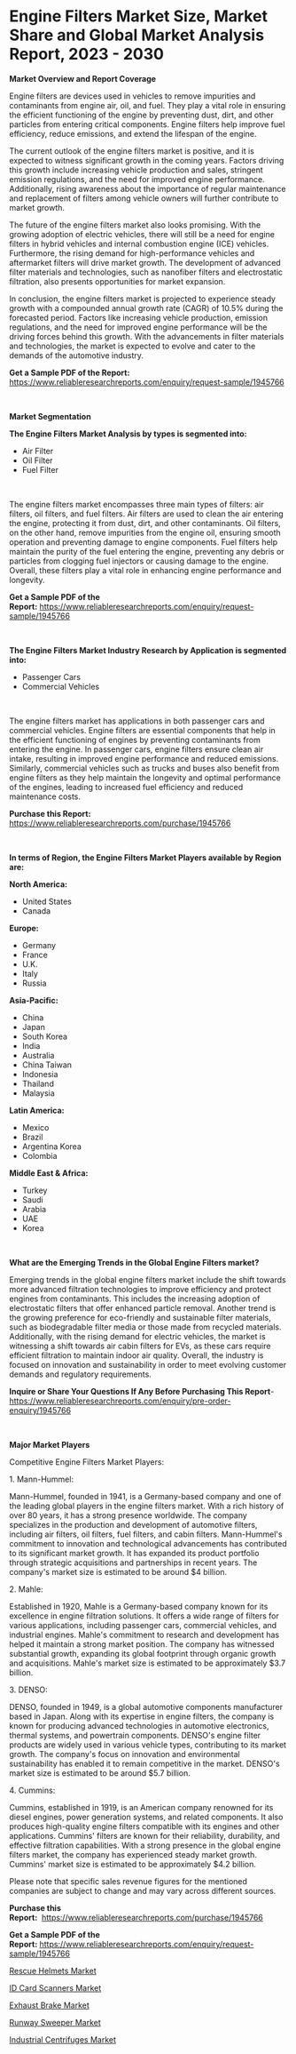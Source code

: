 <p><h1>Engine Filters Market Size, Market Share and Global Market Analysis Report, 2023 - 2030</h1></p><p><strong>Market Overview and Report Coverage</strong></p>
<p><p>Engine filters are devices used in vehicles to remove impurities and contaminants from engine air, oil, and fuel. They play a vital role in ensuring the efficient functioning of the engine by preventing dust, dirt, and other particles from entering critical components. Engine filters help improve fuel efficiency, reduce emissions, and extend the lifespan of the engine.</p><p>The current outlook of the engine filters market is positive, and it is expected to witness significant growth in the coming years. Factors driving this growth include increasing vehicle production and sales, stringent emission regulations, and the need for improved engine performance. Additionally, rising awareness about the importance of regular maintenance and replacement of filters among vehicle owners will further contribute to market growth.</p><p>The future of the engine filters market also looks promising. With the growing adoption of electric vehicles, there will still be a need for engine filters in hybrid vehicles and internal combustion engine (ICE) vehicles. Furthermore, the rising demand for high-performance vehicles and aftermarket filters will drive market growth. The development of advanced filter materials and technologies, such as nanofiber filters and electrostatic filtration, also presents opportunities for market expansion.</p><p>In conclusion, the engine filters market is projected to experience steady growth with a compounded annual growth rate (CAGR) of 10.5% during the forecasted period. Factors like increasing vehicle production, emission regulations, and the need for improved engine performance will be the driving forces behind this growth. With the advancements in filter materials and technologies, the market is expected to evolve and cater to the demands of the automotive industry.</p></p>
<p><strong>Get a Sample PDF of the Report:</strong> <a href="https://www.reliableresearchreports.com/enquiry/request-sample/1945766">https://www.reliableresearchreports.com/enquiry/request-sample/1945766</a></p>
<p>&nbsp;</p>
<p><strong>Market Segmentation</strong></p>
<p><strong>The Engine Filters Market Analysis by types is segmented into:</strong></p>
<p><ul><li>Air Filter</li><li>Oil Filter</li><li>Fuel Filter</li></ul></p>
<p>&nbsp;</p>
<p><p>The engine filters market encompasses three main types of filters: air filters, oil filters, and fuel filters. Air filters are used to clean the air entering the engine, protecting it from dust, dirt, and other contaminants. Oil filters, on the other hand, remove impurities from the engine oil, ensuring smooth operation and preventing damage to engine components. Fuel filters help maintain the purity of the fuel entering the engine, preventing any debris or particles from clogging fuel injectors or causing damage to the engine. Overall, these filters play a vital role in enhancing engine performance and longevity.</p></p>
<p><strong>Get a Sample PDF of the Report:</strong>&nbsp;<a href="https://www.reliableresearchreports.com/enquiry/request-sample/1945766">https://www.reliableresearchreports.com/enquiry/request-sample/1945766</a></p>
<p>&nbsp;</p>
<p><strong>The Engine Filters Market Industry Research by Application is segmented into:</strong></p>
<p><ul><li>Passenger Cars</li><li>Commercial Vehicles</li></ul></p>
<p>&nbsp;</p>
<p><p>The engine filters market has applications in both passenger cars and commercial vehicles. Engine filters are essential components that help in the efficient functioning of engines by preventing contaminants from entering the engine. In passenger cars, engine filters ensure clean air intake, resulting in improved engine performance and reduced emissions. Similarly, commercial vehicles such as trucks and buses also benefit from engine filters as they help maintain the longevity and optimal performance of the engines, leading to increased fuel efficiency and reduced maintenance costs.</p></p>
<p><strong>Purchase this Report:</strong>&nbsp; <a href="https://www.reliableresearchreports.com/purchase/1945766">https://www.reliableresearchreports.com/purchase/1945766</a></p>
<p>&nbsp;</p>
<p><strong>In terms of Region, the Engine Filters Market Players available by Region are:</strong></p>
<p>
    <p> <strong> North America: </strong>
        <ul>
            <li>United States</li>
            <li>Canada</li>
        </ul>
        </p> 
    <p> <strong> Europe: </strong>
        <ul>
            <li>Germany</li>
            <li>France</li>
            <li>U.K.</li>
            <li>Italy</li>
            <li>Russia</li>
        </ul>
        </p> 
    <p> <strong> Asia-Pacific: </strong>
        <ul>
            <li>China</li>
            <li>Japan</li>
            <li>South Korea</li>
            <li>India</li>
            <li>Australia</li>
            <li>China Taiwan</li>
            <li>Indonesia</li>
            <li>Thailand</li>
            <li>Malaysia</li>
        </ul>
        </p> 
    <p> <strong> Latin America: </strong>
        <ul>
            <li>Mexico</li>
            <li>Brazil</li>
            <li>Argentina Korea</li>
            <li>Colombia</li>
        </ul>
        </p> 
    <p> <strong> Middle East & Africa: </strong>
        <ul>
            <li>Turkey</li>
            <li>Saudi</li>
            <li>Arabia</li>
            <li>UAE</li>
            <li>Korea</li>
        </ul>
    </p>
    </p>
<p>&nbsp;</p>
<p><strong>What are the Emerging Trends in the Global Engine Filters market?</strong></p>
<p><p>Emerging trends in the global engine filters market include the shift towards more advanced filtration technologies to improve efficiency and protect engines from contaminants. This includes the increasing adoption of electrostatic filters that offer enhanced particle removal. Another trend is the growing preference for eco-friendly and sustainable filter materials, such as biodegradable filter media or those made from recycled materials. Additionally, with the rising demand for electric vehicles, the market is witnessing a shift towards air cabin filters for EVs, as these cars require efficient filtration to maintain indoor air quality. Overall, the industry is focused on innovation and sustainability in order to meet evolving customer demands and regulatory requirements.</p></p>
<p><strong>Inquire or Share Your Questions If Any Before Purchasing This Report</strong>- <a href="https://www.reliableresearchreports.com/enquiry/pre-order-enquiry/1945766">https://www.reliableresearchreports.com/enquiry/pre-order-enquiry/1945766</a></p>
<p>&nbsp;</p>
<p><strong>Major Market Players</strong></p>
<p><p>Competitive Engine Filters Market Players:</p><p>1. Mann-Hummel:</p><p>Mann-Hummel, founded in 1941, is a Germany-based company and one of the leading global players in the engine filters market. With a rich history of over 80 years, it has a strong presence worldwide. The company specializes in the production and development of automotive filters, including air filters, oil filters, fuel filters, and cabin filters. Mann-Hummel's commitment to innovation and technological advancements has contributed to its significant market growth. It has expanded its product portfolio through strategic acquisitions and partnerships in recent years. The company's market size is estimated to be around $4 billion.</p><p>2. Mahle:</p><p>Established in 1920, Mahle is a Germany-based company known for its excellence in engine filtration solutions. It offers a wide range of filters for various applications, including passenger cars, commercial vehicles, and industrial engines. Mahle's commitment to research and development has helped it maintain a strong market position. The company has witnessed substantial growth, expanding its global footprint through organic growth and acquisitions. Mahle's market size is estimated to be approximately $3.7 billion.</p><p>3. DENSO:</p><p>DENSO, founded in 1949, is a global automotive components manufacturer based in Japan. Along with its expertise in engine filters, the company is known for producing advanced technologies in automotive electronics, thermal systems, and powertrain components. DENSO's engine filter products are widely used in various vehicle types, contributing to its market growth. The company's focus on innovation and environmental sustainability has enabled it to remain competitive in the market. DENSO's market size is estimated to be around $5.7 billion.</p><p>4. Cummins:</p><p>Cummins, established in 1919, is an American company renowned for its diesel engines, power generation systems, and related components. It also produces high-quality engine filters compatible with its engines and other applications. Cummins' filters are known for their reliability, durability, and effective filtration capabilities. With a strong presence in the global engine filters market, the company has experienced steady market growth. Cummins' market size is estimated to be approximately $4.2 billion.</p><p>Please note that specific sales revenue figures for the mentioned companies are subject to change and may vary across different sources.</p></p>
<p><strong>Purchase this Report:</strong>&nbsp;&nbsp;<a href="https://www.reliableresearchreports.com/purchase/1945766">https://www.reliableresearchreports.com/purchase/1945766</a></p>
<p></p>
<p><strong>Get a Sample PDF of the Report:</strong>&nbsp;<a href="https://www.reliableresearchreports.com/enquiry/request-sample/1945766">https://www.reliableresearchreports.com/enquiry/request-sample/1945766</a></p>
<p><p><a href="https://medium.com/@rameshramurp23/rescue-helmets-market-outlook-industry-overview-and-forecast-2023-to-2030-02d76ee1e07a">Rescue Helmets Market</a></p><p><a href="https://medium.com/@adityalohrp23/id-card-scanners-market-comprehensive-assessment-by-type-application-and-geography-a223463d9405">ID Card Scanners Market</a></p><p><a href="https://github.com/mahnoor2003/Market-Research-Report-List-1/blob/main/exhaust-brake-market.md">Exhaust Brake Market</a></p><p><a href="https://github.com/marloy8/Market-Research-Report-List-1/blob/main/runway-sweeper-market.md">Runway Sweeper Market</a></p><p><a href="https://www.linkedin.com/pulse/industrial-centrifuges-market-size-2023-2030-global-analysis-ah8ne/">Industrial Centrifuges Market</a></p></p>